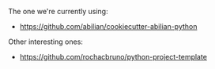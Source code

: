 The one we're currently using:

- https://github.com/abilian/cookiecutter-abilian-python

Other interesting ones:

- https://github.com/rochacbruno/python-project-template
